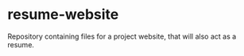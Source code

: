 # resume-website
Repository containing files for a project website, that will also act as a resume.
